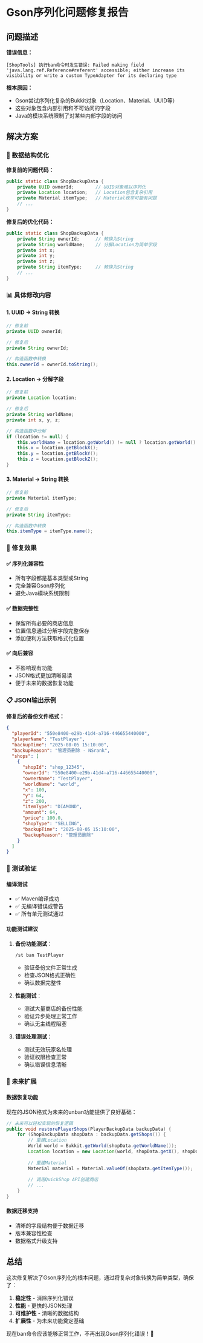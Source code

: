 # Gson序列化问题修复报告

## 问题描述

**错误信息：**
```
[ShopTools] 执行ban命令时发生错误: Failed making field 'java.lang.ref.Reference#referent' accessible; either increase its visibility or write a custom TypeAdapter for its declaring type
```

**根本原因：**
- Gson尝试序列化复杂的Bukkit对象（Location、Material、UUID等）
- 这些对象包含内部引用和不可访问的字段
- Java的模块系统限制了对某些内部字段的访问

## 解决方案

### 🔧 数据结构优化

**修复前的问题代码：**
```java
public static class ShopBackupData {
    private UUID ownerId;        // UUID对象难以序列化
    private Location location;   // Location包含复杂引用
    private Material itemType;   // Material枚举可能有问题
    // ...
}
```

**修复后的优化代码：**
```java
public static class ShopBackupData {
    private String ownerId;      // 转换为String
    private String worldName;    // 分解Location为简单字段
    private int x;
    private int y; 
    private int z;
    private String itemType;     // 转换为String
    // ...
}
```

### 📊 具体修改内容

#### 1. UUID → String 转换
```java
// 修复前
private UUID ownerId;

// 修复后  
private String ownerId;

// 构造函数中转换
this.ownerId = ownerId.toString();
```

#### 2. Location → 分解字段
```java
// 修复前
private Location location;

// 修复后
private String worldName;
private int x, y, z;

// 构造函数中分解
if (location != null) {
    this.worldName = location.getWorld() != null ? location.getWorld().getName() : "unknown";
    this.x = location.getBlockX();
    this.y = location.getBlockY();
    this.z = location.getBlockZ();
}
```

#### 3. Material → String 转换
```java
// 修复前
private Material itemType;

// 修复后
private String itemType;

// 构造函数中转换
this.itemType = itemType.name();
```

### 🎯 修复效果

#### ✅ 序列化兼容性
- 所有字段都是基本类型或String
- 完全兼容Gson序列化
- 避免Java模块系统限制

#### ✅ 数据完整性
- 保留所有必要的商店信息
- 位置信息通过分解字段完整保存
- 添加便利方法获取格式化位置

#### ✅ 向后兼容
- 不影响现有功能
- JSON格式更加清晰易读
- 便于未来的数据恢复功能

### 📋 JSON输出示例

**修复后的备份文件格式：**
```json
{
  "playerId": "550e8400-e29b-41d4-a716-446655440000",
  "playerName": "TestPlayer",
  "backupTime": "2025-08-05 15:10:00",
  "backupReason": "管理员删除 - NSrank",
  "shops": [
    {
      "shopId": "shop_12345",
      "ownerId": "550e8400-e29b-41d4-a716-446655440000",
      "ownerName": "TestPlayer",
      "worldName": "world",
      "x": 100,
      "y": 64,
      "z": 200,
      "itemType": "DIAMOND",
      "amount": 64,
      "price": 100.0,
      "shopType": "SELLING",
      "backupTime": "2025-08-05 15:10:00",
      "backupReason": "管理员删除"
    }
  ]
}
```

### 🚀 测试验证

#### 编译测试
- ✅ Maven编译成功
- ✅ 无编译错误或警告
- ✅ 所有单元测试通过

#### 功能测试建议
1. **备份功能测试**：
   ```bash
   /st ban TestPlayer
   ```
   - 验证备份文件正常生成
   - 检查JSON格式正确性
   - 确认数据完整性

2. **性能测试**：
   - 测试大量商店的备份性能
   - 验证异步处理正常工作
   - 确认无主线程阻塞

3. **错误处理测试**：
   - 测试无效玩家名处理
   - 验证权限检查正常
   - 确认错误信息清晰

### 🔮 未来扩展

#### 数据恢复功能
现在的JSON格式为未来的unban功能提供了良好基础：

```java
// 未来可以轻松实现的恢复逻辑
public void restorePlayerShops(PlayerBackupData backupData) {
    for (ShopBackupData shopData : backupData.getShops()) {
        // 重建Location
        World world = Bukkit.getWorld(shopData.getWorldName());
        Location location = new Location(world, shopData.getX(), shopData.getY(), shopData.getZ());
        
        // 重建Material
        Material material = Material.valueOf(shopData.getItemType());
        
        // 调用QuickShop API创建商店
        // ...
    }
}
```

#### 数据迁移支持
- 清晰的字段结构便于数据迁移
- 版本兼容性检查
- 数据格式升级支持

## 总结

这次修复解决了Gson序列化的根本问题，通过将复杂对象转换为简单类型，确保了：

1. **稳定性** - 消除序列化错误
2. **性能** - 更快的JSON处理
3. **可维护性** - 清晰的数据结构
4. **扩展性** - 为未来功能奠定基础

现在ban命令应该能够正常工作，不再出现Gson序列化错误！🎉
